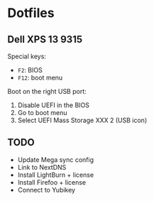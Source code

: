 # Dotfiles

## Dell XPS 13 9315

Special keys:

- `F2`: BIOS
- `F12`: boot menu

Boot on the right USB port:

1. Disable UEFI in the BIOS
2. Go to boot menu
3. Select UEFI Mass Storage XXX 2 (USB icon)

## TODO

- Update Mega sync config
- Link to NextDNS
- Install LightBurn + license
- Install Firefoo + license
- Connect to Yubikey
